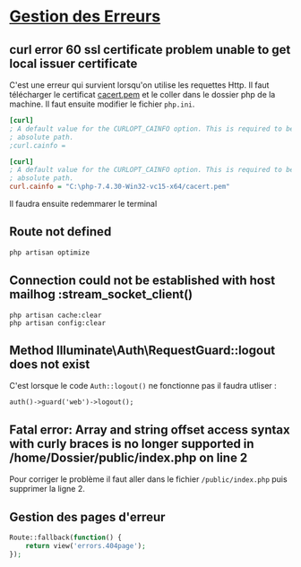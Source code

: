 # [Gestion des Erreurs](readme.md)

## curl error 60 ssl certificate problem unable to get local issuer certificate

C'est une erreur qui survient lorsqu'on utilise les requettes Http. Il faut télécharger le certificat [cacert.pem](https://curl.se/docs/caextract.html) et le coller dans le dossier php de la machine. Il faut ensuite modifier le fichier `php.ini`.  

```ini
[curl]
; A default value for the CURLOPT_CAINFO option. This is required to be an
; absolute path.
;curl.cainfo = 
```

```ini
[curl]
; A default value for the CURLOPT_CAINFO option. This is required to be an
; absolute path.
curl.cainfo = "C:\php-7.4.30-Win32-vc15-x64/cacert.pem"
```

Il faudra ensuite redemmarer le terminal

## Route not defined

```php
php artisan optimize
```

## Connection could not be established with host mailhog :stream_socket_client()

```console
php artisan cache:clear
php artisan config:clear
```

## Method Illuminate\Auth\RequestGuard::logout does not exist

C'est lorsque le code `Auth::logout()` ne fonctionne pas il faudra utliser :

```code
auth()->guard('web')->logout();
```

## Fatal error: Array and string offset access syntax with curly braces is no longer supported in /home/Dossier/public/index.php on line 2

Pour corriger le problème il faut aller dans le fichier `/public/index.php` puis supprimer la ligne 2.

## Gestion des pages d'erreur

```php
Route::fallback(function() {
    return view('errors.404page');
});
```
